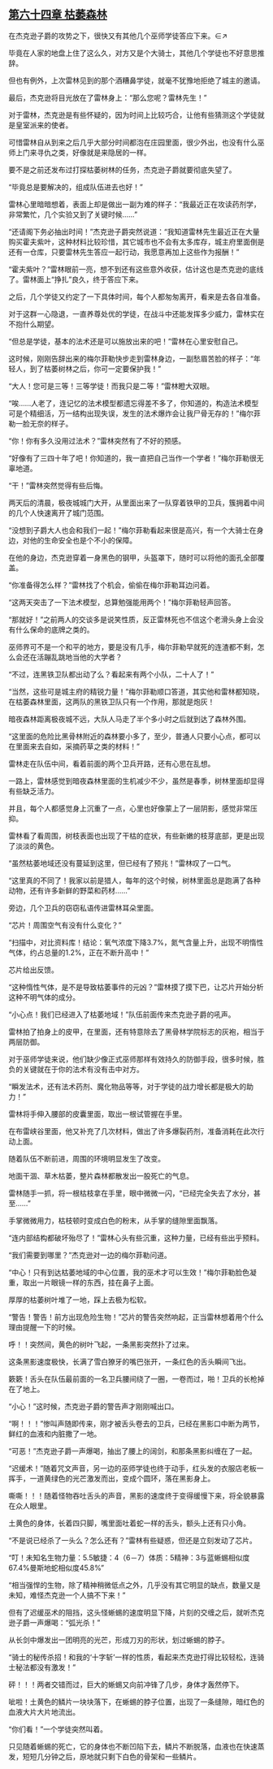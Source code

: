 ## [第六十四章 枯萎森林](https://www.xxbiquge.com/11_11222/5428845.html)


  在杰克逊子爵的攻势之下，很快又有其他几个巫师学徒答应下来。∈↗

  毕竟在人家的地盘上住了这么久，对方又是个大骑士，其他几个学徒也不好意思推辞。

  但也有例外，上次雷林见到的那个酒糟鼻学徒，就毫不犹豫地拒绝了城主的邀请。

  最后，杰克逊将目光放在了雷林身上：“那么您呢？雷林先生！”

  对于雷林，杰克逊是有些怀疑的，因为时间上比较巧合，让他有些猜测这个学徒就是皇室派来的使者。

  可惜雷林自从到来之后几乎大部分时间都泡在庄园里面，很少外出，也没有什么巫师上门来寻仇之类，好像就是来隐居的一样。

  要不是之前还发布过打探枯萎树林的任务，杰克逊子爵就要彻底失望了。

  “毕竟总是要解决的，组成队伍进去也好！”

  雷林心里暗暗想着，表面上却是做出一副为难的样子：“我最近正在攻读药剂学，非常繁忙，几个实验又到了关键时候……”

  “还请阁下务必抽出时间！”杰克逊子爵突然说道：“我知道雷林先生最近正在大量购买霍夫紫叶，这种材料比较珍惜，其它城市也不会有太多库存，城主府里面倒是还有一仓库，只要雷林先生答应一起行动，我愿意再加上这些作为报酬！”

  “霍夫紫叶？”雷林眼前一亮，想不到还有这些意外收获，估计这也是杰克逊的底线了。雷林面上“挣扎”良久，终于答应下来。

  之后，几个学徒又约定了一下具体时间，每个人都匆匆离开，看来是去各自准备。

  对于这群一心隐退，一直养尊处优的学徒，在战斗中还能发挥多少威力，雷林实在不抱什么期望。

  “但总是学徒，基本的法术还是可以施放出来的吧！”雷林在心里安慰自己。

  这时候，刚刚告辞出来的梅尔菲勒快步走到雷林身边，一副愁眉苦脸的样子：“年轻人，到了枯萎树林之后，你可一定要保护我！”

  “大人！您可是三等！三等学徒！而我只是二等！”雷林瞪大双眼。

  “唉……人老了，连记忆的法术模型都遗忘得差不多了，你知道的，构造法术模型可是个精细活，万一结构出现失误，发生的法术爆炸会让我尸骨无存的！”梅尔菲勒一脸无奈的样子。

  “你！你有多久没用过法术？”雷林突然有了不好的预感。

  “好像有了三四十年了吧！你知道的，我一直把自己当作一个学者！”梅尔菲勒很无辜地道。

  “干！”雷林突然觉得有些后悔。

  两天后的清晨，极夜城城门大开，从里面出来了一队穿着铁甲的卫兵，簇拥着中间的几个人快速离开了城门范围。

  “没想到子爵大人也会和我们一起！”梅尔菲勒看起来很是高兴，有一个大骑士在身边，对他的生命安全也是个不小的保障。

  在他的身边，杰克逊穿着一身黑色的钢甲，头盔罩下，随时可以将他的面孔全部覆盖。

  “你准备得怎么样？”雷林找了个机会，偷偷在梅尔菲勒耳边问着。

  “这两天突击了一下法术模型，总算勉强能用两个！”梅尔菲勒轻声回答。

  “那就好！”之前两人的交谈多是说笑性质，反正雷林死也不信这个老滑头身上会没有什么保命的底牌之类的。

  巫师界可不是一个和平的地方，要是没有几手，梅尔菲勒早就死的连渣都不剩，怎么会还在活蹦乱跳地当他的大学者？

  “不过，连黑铁卫队都出动了么？看起来有两个小队，二十人了！”

  “当然，这些可是城主府的精锐力量！”梅尔菲勒顺口答道，其实他和雷林都知晓，在枯萎森林里面，这两队的黑铁卫队只有一个作用，那就是炮灰！

  暗夜森林距离极夜城不远，大队人马走了半个多小时之后就到达了森林外围。

  “这里面的危险比黑骨林附近的森林要小多了，至少，普通人只要小心点，都可以在里面来去自如，采摘药草之类的材料！”

  雷林走在队伍中间，看着前面的两个卫兵开路，还有心思在乱想。

  一路上，雷林感觉到暗夜森林里面的生机减少不少，虽然是春季，树林里面却显得有些缺乏活力。

  并且，每个人都感觉身上沉重了一点，心里也好像蒙上了一层阴影，感觉非常压抑。

  雷林看了看周围，树枝表面也出现了干枯的症状，有些新嫩的枝芽底部，更是出现了淡淡的黄色。

  “虽然枯萎地域还没有蔓延到这里，但已经有了预兆！”雷林叹了一口气。

  “这里真的不同了！我家以前是猎人，每年的这个时候，树林里面总是跑满了各种动物，还有许多新鲜的野菜和药材……”

  旁边，几个卫兵的窃窃私语传进雷林耳朵里面。

  “芯片！周围空气有没有什么变化？”

  “扫描中，对比资料库！结论：氧气浓度下降3.7%，氮气含量上升，出现不明惰性气体，约占总量的1.2%，正在不断升高中！”

  芯片给出反馈。

  “这种惰性气体，是不是导致枯萎事件的元凶？”雷林摸了摸下巴，让芯片开始分析这种不明气体的成分。

  “小心点！我们已经进入了枯萎地域！”队伍前面传来杰克逊子爵的吼声。

  雷林拍了拍身上的皮甲，在里面，还有特意除去了黑骨林学院标志的灰袍，相当于两层防御。

  对于巫师学徒来说，他们缺少像正式巫师那样有效持久的防御手段，很多时候，胜负的关键就在于你的法术有没有击中对方。

  “瞬发法术，还有法术药剂、魔化物品等等，对于学徒的战力增长都是极大的助力！”

  雷林将手伸入腰部的皮囊里面，取出一根试管握在手里。

  在布雷峡谷里面，他又补充了几次材料，做出了许多爆裂药剂，准备消耗在此次行动上面。

  随着队伍不断前进，周围的环境明显发生了改变。

  地面干涸、草木枯萎，整片森林都散发出一股死亡的气息。

  雷林随手一抓，将一根枯枝拿在手里，眼中微微一闪，“已经完全失去了水分，甚至……”

  手掌微微用力，枯枝顿时变成白色的粉末，从手掌的缝隙里面飘落。

  “连内部结构都破坏殆尽了！”雷林心头有些沉重，这种力量，已经有些出乎预料。

  “我们需要到哪里？”杰克逊对一边的梅尔菲勒问道。

  “中心！只有到达枯萎地域的中心位置，我的巫术才可以生效！”梅尔菲勒脸色凝重，取出一片眼镜一样的东西，挂在鼻子上面。

  厚厚的枯萎树叶堆了一地，踩上去极为松软。

  “警告！警告！前方出现危险生物！”芯片的警告突然响起，正当雷林想着用个什么理由提醒一下的时候。

  呼！！突然间，黄色的树叶飞起，一条黑影突然扑了过来。

  这条黑影速度极快，长满了雪白獠牙的嘴巴张开，一条红色的舌头瞬间飞出。

  簌簌！舌头在队伍最前面的一名卫兵腰间绕了一圈，一卷而过，啪！卫兵的长枪掉在了地上。

  “小心！”这时候，杰克逊子爵的警告声才刚刚喊出口。

  “啊！！！”惨叫声随即传来，刚才被舌头卷去的卫兵，已经在黑影口中断为两节，鲜红的血液和内脏撒了一地。

  “可恶！”杰克逊子爵一声爆喝，抽出了腰上的阔剑，和那条黑影纠缠在了一起。

  “迟缓术！”随着咒文声音，另一边的巫师学徒也终于动手，红头发的衣服店老板一挥手，一道黄绿色的光芒激发而出，变成个圆环，落在黑影身上。

  嘶嘶！！！随着怪物吞吐舌头的声音，黑影的速度终于变得缓慢下来，将全貌暴露在众人眼里。

  土黄色的身体，长着四只脚，嘴里面吐着蛇一样的舌头，额头上还有只小角。

  “不是说已经杀了一头么？怎么还有？”雷林有些疑惑，但还是立刻发动了芯片。

  “叮！未知名生物力量：5.5敏捷：4（6－7）体质：5精神：3与蓝蜥蜴相似度67.4%曼斯地蛇相似度45.8%”

  “相当强悍的生物，除了精神稍微低点之外，几乎没有其它明显的缺点，数量又是未知，难怪杰克逊一个人搞不下来！”

  但有了迟缓巫术的阻挡，这头怪蜥蜴的速度明显下降，片刻的交缠之后，就听杰克逊子爵一声爆喝：“弧光杀！”

  从长剑中爆发出一团明亮的光芒，形成刀刃的形状，划过蜥蜴的脖子。

  “骑士的秘传杀招！和我的‘十字斩’一样的性质，看起来杰克逊打得比较轻松，连骑士秘法都没有激发！”

  砰！！！两者交错而过，巨大的蜥蜴又向前冲锋了几步，身体才轰然停下。

  呲啦！土黄色的鳞片一块块落下，在蜥蜴的脖子位置，出现了一条缝隙，暗红色的血液大片大片地流出。

  “你们看！”一个学徒突然叫着。

  只见随着蜥蜴的死亡，它的身体也不断凹陷下去，鳞片不断脱落，血液也在快速蒸发，短短几分钟之后，原地就只剩下白色的骨架和一些鳞片。
